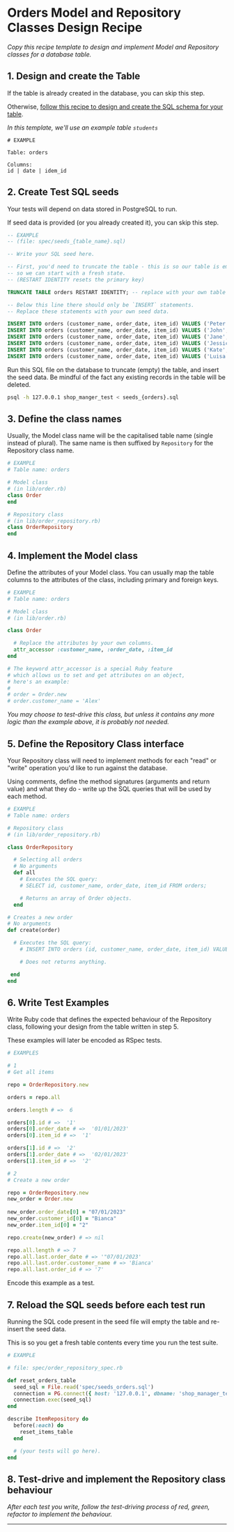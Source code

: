 # Orders Model and Repository Classes Design Recipe

_Copy this recipe template to design and implement Model and Repository classes for a database table._

## 1. Design and create the Table

If the table is already created in the database, you can skip this step.

Otherwise, [follow this recipe to design and create the SQL schema for your table](./single_table_design_recipe_template.md).

*In this template, we'll use an example table `students`*

```
# EXAMPLE

Table: orders

Columns:
id | date | idem_id
```

## 2. Create Test SQL seeds

Your tests will depend on data stored in PostgreSQL to run.

If seed data is provided (or you already created it), you can skip this step.

```sql
-- EXAMPLE
-- (file: spec/seeds_{table_name}.sql)

-- Write your SQL seed here. 

-- First, you'd need to truncate the table - this is so our table is emptied between each test run,
-- so we can start with a fresh state.
-- (RESTART IDENTITY resets the primary key)

TRUNCATE TABLE orders RESTART IDENTITY; -- replace with your own table name.

-- Below this line there should only be `INSERT` statements.
-- Replace these statements with your own seed data.

INSERT INTO orders (customer_name, order_date, item_id) VALUES ('Peter', '01/01/2023', '001');
INSERT INTO orders (customer_name, order_date, item_id) VALUES ('John', '02/01/2023', '002');
INSERT INTO orders (customer_name, order_date, item_id) VALUES ('Jane', '03/01/2023', '003');
INSERT INTO orders (customer_name, order_date, item_id) VALUES ('Jessica', '04/01/2023', '004');
INSERT INTO orders (customer_name, order_date, item_id) VALUES ('Kate', '05/01/2023', '005');
INSERT INTO orders (customer_name, order_date, item_id) VALUES ('Luisa', '06/01/2023', '006');
```

Run this SQL file on the database to truncate (empty) the table, and insert the seed data. Be mindful of the fact any existing records in the table will be deleted.

```bash
psql -h 127.0.0.1 shop_manger_test < seeds_{orders}.sql
```

## 3. Define the class names

Usually, the Model class name will be the capitalised table name (single instead of plural). The same name is then suffixed by `Repository` for the Repository class name.

```ruby
# EXAMPLE
# Table name: orders

# Model class
# (in lib/order.rb)
class Order
end

# Repository class
# (in lib/order_repository.rb)
class OrderRepository
end
```

## 4. Implement the Model class

Define the attributes of your Model class. You can usually map the table columns to the attributes of the class, including primary and foreign keys.

```ruby
# EXAMPLE
# Table name: orders

# Model class
# (in lib/order.rb)

class Order

  # Replace the attributes by your own columns.
  attr_accessor :customer_name, :order_date, :item_id
end

# The keyword attr_accessor is a special Ruby feature
# which allows us to set and get attributes on an object,
# here's an example:
#
# order = Order.new
# order.customer_name = 'Alex'

```

*You may choose to test-drive this class, but unless it contains any more logic than the example above, it is probably not needed.*

## 5. Define the Repository Class interface

Your Repository class will need to implement methods for each "read" or "write" operation you'd like to run against the database.

Using comments, define the method signatures (arguments and return value) and what they do - write up the SQL queries that will be used by each method.

```ruby
# EXAMPLE
# Table name: orders

# Repository class
# (in lib/order_repository.rb)

class OrderRepository

  # Selecting all orders
  # No arguments
  def all
    # Executes the SQL query:
    # SELECT id, customer_name, order_date, item_id FROM orders;

    # Returns an array of Order objects.
  end

# Creates a new order
# No arguments
def create(order)

  # Executes the SQL query:
    # INSERT INTO orders (id, customer_name, order_date, item_id) VALUES ($1, $2, $3)

    # Does not returns anything.

 end
end
```

## 6. Write Test Examples

Write Ruby code that defines the expected behaviour of the Repository class, following your design from the table written in step 5.

These examples will later be encoded as RSpec tests.

```ruby
# EXAMPLES

# 1
# Get all items

repo = OrderRepository.new

orders = repo.all

orders.length # =>  6

orders[0].id # =>  '1'
orders[0].order_date # =>  '01/01/2023'
orders[0].item_id # =>  '1'

orders[1].id # =>  '2'
orders[1].order_date # =>  '02/01/2023'
orders[1].item_id # =>  '2'

# 2
# Create a new order

repo = OrderRepository.new
new_order = Order.new
        
new_order.order_date[0] = "07/01/2023"
new_order.customer_id[0] = "Bianca"
new_order.item_id[0] = "2"

repo.create(new_order) # => nil

repo.all.length # => 7
repo.all.last.order_date # => '"07/01/2023'
repo.all.last.order.customer_name # => 'Bianca'
repo.all.last.order_id # => '7'

```

Encode this example as a test.

## 7. Reload the SQL seeds before each test run

Running the SQL code present in the seed file will empty the table and re-insert the seed data.

This is so you get a fresh table contents every time you run the test suite.

```ruby
# EXAMPLE

# file: spec/order_repository_spec.rb

def reset_orders_table
  seed_sql = File.read('spec/seeds_orders.sql')
  connection = PG.connect({ host: '127.0.0.1', dbname: 'shop_manager_test' })
  connection.exec(seed_sql)
end

describe ItemRepository do
  before(:each) do 
    reset_items_table
  end

  # (your tests will go here).
end
```

## 8. Test-drive and implement the Repository class behaviour

_After each test you write, follow the test-driving process of red, green, refactor to implement the behaviour._

<!-- BEGIN GENERATED SECTION DO NOT EDIT -->

---

<!-- END GENERATED SECTION DO NOT EDIT -->
